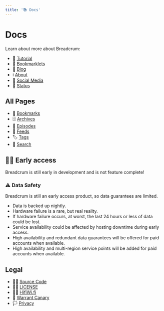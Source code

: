 ```yaml
---
title: '📚 Docs'
---
```


# Docs

Learn about more about Breadcrum:

- 🔰 [Tutorial](./tutorial/)
- 📑 [Bookmarklets](./bookmarklets/)
- 📜 [Blog](/blog/)
- ℹ️ [About](/about/)
- 🙊 [Social Media](./social/)
- 🚦 [Status](https://status.breadcrum.net/)

## All Pages

- 🔖 [Bookmarks](/bookmarks/)
- 🗄️ [Archives](/archives/)
- 📼 [Episodes](/episodes/)
- 📡 [Feeds](/feeds/)
- 🏷️ [Tags](/tags/)
- 🔎 [Search](/search/bookmarks)

## 👷‍♂️ Early access

Breadcrum is still early in development and is not feature complete!

### ⚠️ Data Safety

Breadcrum is still an early access product, so data guarantees are limited.

- Data is backed up nightly.
- Hardware failure is a rare, but real reality.
- If hardware failure occurs, at worst, the last 24 hours or less of data could be lost.
- Service availability could be affected by hosting downtime during early access.
- High availability and redundant data guarantees will be offered for paid accounts when available.
- High availability and multi-region service points will be added for paid accounts when available.

## Legal

- 🧙‍♂️ [Source Code](https://github.com/hifiwi-fi/breadcrum.net/)
- 👨‍⚖️ [LICENSE](https://github.com/hifiwi-fi/breadcrum.net/blob/master/LICENSE)
- 👨‍💼 [HifiWi.fi](https://hifiwi.fi)
- 🦜 [Warrant Canary](./canary/)
- 🏳️ [Privacy](./privacy/)
